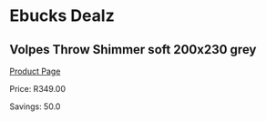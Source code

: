 
# Ebucks Dealz
## Volpes Throw Shimmer soft 200x230 grey
[Product Page](https://www.ebucks.com/web/shop/productSelected.do?prodId=1155948166&catId=704984344)

Price: R349.00

Savings: 50.0


	